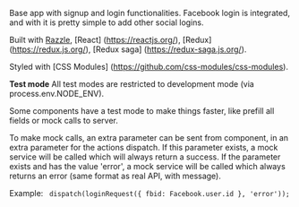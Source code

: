 Base app with signup and login functionalities. Facebook login is integrated, and with it is pretty simple to add other social logins.

Built with [Razzle](https://github.com/jaredpalmer/razzle), [React] (https://reactjs.org/), [Redux] (https://redux.js.org/), [Redux saga] (https://redux-saga.js.org/).

Styled with [CSS Modules] (https://github.com/css-modules/css-modules).


**Test mode**
All test modes are restricted to development mode (via process.env.NODE_ENV).

Some components have a test mode to make things faster, like prefill all fields or mock calls to server.

To make mock calls, an extra parameter can be sent from component, in an extra parameter for the actions dispatch. If this parameter exists, a mock service will be called which will always return a success. If the parameter exists and has the value 'error', a mock service will be called which always returns an error (same format as real API, with message).

Example:
``` dispatch(loginRequest({ fbid: Facebook.user.id }, 'error'));``` 
